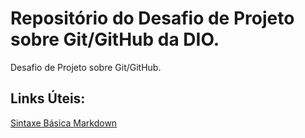 # Repositório do Desafio de Projeto sobre Git/GitHub da DIO.
Desafio de Projeto sobre Git/GitHub.

## Links Úteis:
[Sintaxe Básica Markdown](https://www.markdownguide.org/basic-syntax/)
